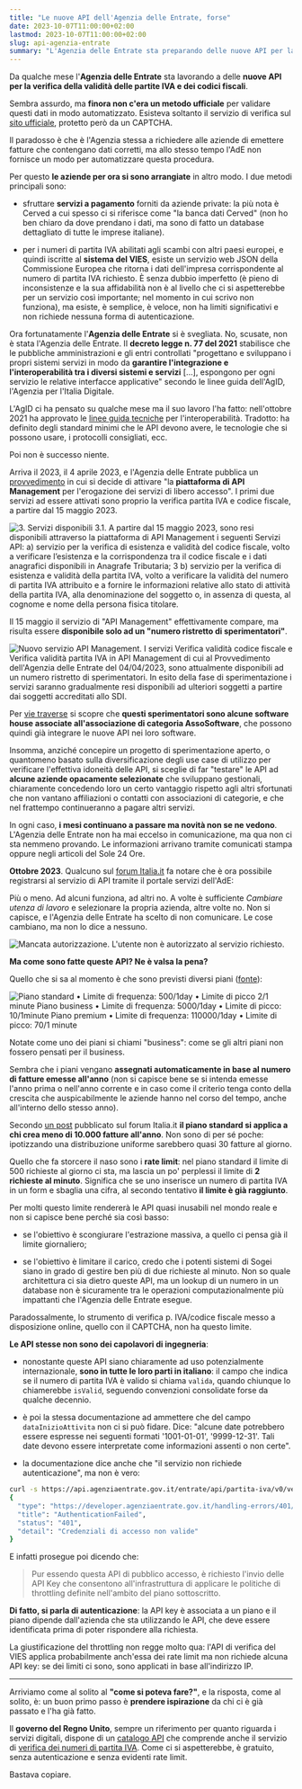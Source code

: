 ```yaml
---
title: "Le nuove API dell'Agenzia delle Entrate, forse"
date: 2023-10-07T11:00:00+02:00
lastmod: 2023-10-07T11:00:00+02:00
slug: api-agenzia-entrate
summary: "L'Agenzia delle Entrate sta preparando delle nuove API per la verifica di partite IVA e dei codici fiscali, ma la fase di sperimentazione non sta andando benissimo."
---
```


Da qualche mese l'**Agenzia delle Entrate** sta lavorando a delle **nuove API per la verifica della validità delle partite IVA e dei codici fiscali**.

Sembra assurdo, ma **finora non c'era un metodo ufficiale** per validare questi dati in modo automatizzato. Esisteva soltanto il servizio di verifica sul [sito ufficiale](https://telematici.agenziaentrate.gov.it/VerificaPIVA/Scegli.do?parameter=verificaPiva), protetto però da un CAPTCHA.

Il paradosso è che è l'Agenzia stessa a richiedere alle aziende di emettere fatture che contengano dati corretti, ma allo stesso tempo l'AdE non fornisce un modo per automatizzare questa procedura.

Per questo **le aziende per ora si sono arrangiate** in altro modo. I due metodi principali sono:

- sfruttare **servizi a pagamento** forniti da aziende private: la più nota è Cerved a cui spesso ci si riferisce come "la banca dati Cerved" (non ho ben chiaro da dove prendano i dati, ma sono di fatto un database dettagliato di tutte le imprese italiane).

- per i numeri di partita IVA abilitati agli scambi con altri paesi europei, e quindi iscritte al **sistema del VIES**, esiste un servizio web JSON della Commissione Europea che ritorna i dati dell'impresa corrispondente al numero di partita IVA richiesto. È senza dubbio imperfetto (è pieno di inconsistenze e la sua affidabilità non è al livello che ci si aspetterebbe per un servizio così importante; nel momento in cui scrivo non funziona), ma esiste, è semplice, è veloce, non ha limiti significativi e non richiede nessuna forma di autenticazione.

Ora fortunatamente l'**Agenzia delle Entrate** si è svegliata. No, scusate, non è stata l'Agenzia delle Entrate. Il **decreto legge n. 77 del 2021** stabilisce che le pubbliche amministrazioni e gli entri controllati "progettano e sviluppano i propri sistemi servizi in modo da **garantire l'integrazione e l'interoperabilità tra i diversi sistemi e servizi** […], espongono per ogni servizio le relative interfacce applicative" secondo le linee guida dell'AgID, l'Agenzia per l'Italia Digitale.

L'AgID ci ha pensato su qualche mese ma il suo lavoro l'ha fatto: nell'ottobre 2021 ha approvato le [linee guida tecniche](https://www.agid.gov.it/sites/default/files/repository_files/linee_guida_tecnologie_e_standard_sicurezza_interoperabilit_api_sistemi_informatici.pdf) per l'interoperabilità. Tradotto: ha definito degli standard minimi che le API devono avere, le tecnologie che si possono usare, i protocolli consigliati, ecc.

Poi non è successo niente.

Arriva il 2023, il 4 aprile 2023, e l'Agenzia delle Entrate pubblica un [provvedimento](https://www.agenziaentrate.gov.it/portale/documents/20143/5202816/Provvedimento+del+4_4_23+servizi+in+Api.pdf/4e3a2055-c75b-fb0c-daac-7dda27ee6a1c) in cui si decide di attivare "la **piattaforma di API Management** per l'erogazione dei servizi di libero accesso". I primi due servizi ad essere attivati sono proprio la verifica partita IVA e codice fiscale, a partire dal 15 maggio 2023.

<img src="ade1.png" alt="3. Servizi disponibili
3.1. A partire dal 15 maggio 2023, sono resi disponibili attraverso la piattaforma di API
Management i seguenti Servizi API:
a) servizio per la verifica di esistenza e validità del codice fiscale, volto a
verificare l’esistenza e la corrispondenza tra il codice fiscale e i dati anagrafici
disponibili in Anagrafe Tributaria;
3
b) servizio per la verifica di esistenza e validità della partita IVA, volto a
verificare la validità del numero di partita IVA attribuito e a fornire le
informazioni relative allo stato di attività della partita IVA, alla denominazione
del soggetto o, in assenza di questa, al cognome e nome della persona fisica
titolare.">

Il 15 maggio il servizio di "API Management" effettivamente compare, ma risulta essere **disponibile solo ad un "numero ristretto di sperimentatori"**.

<img src="ade2.png" alt="Nuovo servizio API Management.
I servizi Verifica validità codice fiscale e Verifica validità partita IVA in API Management di cui al
Provvedimento dell'Agenzia delle Entrate del 04/04/2023, sono attualmente disponibili ad un numero
ristretto di sperimentatori. In esito della fase di sperimentazione i servizi saranno gradualmente resi
disponibili ad ulteriori soggetti a partire dai soggetti accreditati allo SDI.">

Per [vie traverse](https://forum.italia.it/t/servizi-per-check-codice-fiscale-e-partita-iva/10732/134) si scopre che **questi sperimentatori sono alcune software house associate all'associazione di categoria AssoSoftware**, che possono quindi già integrare le nuove API nei loro software.

Insomma, anziché concepire un progetto di sperimentazione aperto, o quantomeno basato sulla diversificazione degli use case di utilizzo per verificare l'effettiva idoneità delle API, si sceglie di far "testare" le API ad **alcune aziende opacamente selezionate** che sviluppano gestionali, chiaramente concedendo loro un certo vantaggio rispetto agli altri sfortunati che non vantano affiliazioni o contatti con associazioni di categorie, e che nel frattempo continueranno a pagare altri servizi.

In ogni caso, **i mesi continuano a passare ma novità non se ne vedono**. L'Agenzia delle Entrate non ha mai eccelso in comunicazione, ma qua non ci sta nemmeno provando. Le informazioni arrivano tramite comunicati stampa oppure negli articoli del Sole 24 Ore.

**Ottobre 2023**. Qualcuno sul [forum Italia.it](https://forum.italia.it/t/servizi-per-check-codice-fiscale-e-partita-iva/10732/162) fa notare che è ora possibile registrarsi al servizio di API tramite il portale servizi dell'AdE:

Più o meno. Ad alcuni funziona, ad altri no. A volte è sufficiente *Cambiare utenza di lavoro* e selezionare la propria azienda, altre volte no. Non si capisce, e l'Agenzia delle Entrate ha scelto di non comunicare. Le cose cambiano, ma non lo dice a nessuno.

<img src="ade3.png" alt="Mancata autorizzazione. L'utente non è autorizzato al servizio richiesto.">

**Ma come sono fatte queste API? Ne è valsa la pena?**

Quello che si sa al momento è che sono previsti diversi piani ([fonte](https://forum.italia.it/t/servizi-per-check-codice-fiscale-e-partita-iva/10732/165)):

<img src="ade4.jpg" alt="Piano standard
• Limite di frequenza:
500/1day
• Limite di picco
2/1 minute
Piano business
• Limite di frequenza:
5000/1day
• Limite di picco:
10/1minute
Piano premium
• Limite di frequenza:
110000/1day
• Limite di picco: 70/1 minute">

Notate come uno dei piani si chiami "business": come se gli altri piani non fossero pensati per il business.

Sembra che i piani vengano **assegnati automaticamente in base al numero di fatture emesse all'anno** (non si capisce bene se si intenda emesse l'anno prima o nell'anno corrente e in caso come il criterio tenga conto della crescita che auspicabilmente le aziende hanno nel corso del tempo, anche all'interno dello stesso anno).

Secondo [un post](https://forum.italia.it/t/servizi-per-check-codice-fiscale-e-partita-iva/10732/165) pubblicato sul forum Italia.it **il piano standard si applica a chi crea meno di 10.000 fatture all'anno**. Non sono di per sé poche: ipotizzando una distribuzione uniforme sarebbero quasi 30 fatture al giorno.

Quello che fa storcere il naso sono i **rate limit**: nel piano standard il limite di 500 richieste al giorno ci sta, ma lascia un po' perplessi il limite di **2 richieste al minuto**. Significa che se uno inserisce un numero di partita IVA in un form e sbaglia una cifra, al secondo tentativo **il limite è già raggiunto**.

Per molti questo limite rendererà le API quasi inusabili nel mondo reale e non si capisce bene perché sia così basso:

- se l'obiettivo è scongiurare l'estrazione massiva, a quello ci pensa già il limite giornaliero;

- se l'obiettivo è limitare il carico, credo che i potenti sistemi di Sogei siano in grado di gestire ben più di due richieste al minuto. Non so quale architettura ci sia dietro queste API, ma un lookup di un numero in un database non è sicuramente tra le operazioni computazionalmente più impattanti che l'Agenzia delle Entrate esegue.

Paradossalmente, lo strumento di verifica p. IVA/codice fiscale messo a disposizione online, quello con il CAPTCHA, non ha questo limite.

**Le API stesse non sono dei capolavori di ingegneria**:

- nonostante queste API siano chiaramente ad uso potenzialmente internazionale, **sono in tutte le loro parti in italiano**: il campo che indica se il numero di partita IVA è valido si chiama `valida`, quando chiunque lo chiamerebbe `isValid`, seguendo convenzioni consolidate forse da qualche decennio.

- è poi la stessa documentazione ad ammettere che del campo `dataInizioAttivita` non ci si può fidare. Dice: "alcune date potrebbero essere espresse nei seguenti formati '1001-01-01', '9999-12-31'. Tali date devono essere interpretate come informazioni assenti o non certe".

- la documentazione dice anche che "il servizio non richiede autenticazione", ma non è vero:

```sh
curl -s https://api.agenziaentrate.gov.it/entrate/api/partita-iva/v0/verifica/06363391001 | jq
{
  "type": "https://developer.agenziaentrate.gov.it/handling-errors/401/AuthenticationFailed.html",
  "title": "AuthenticationFailed",
  "status": "401",
  "detail": "Credenziali di accesso non valide"
}
```

E infatti prosegue poi dicendo che:

>Pur essendo questa API di pubblico accesso, è richiesto l'invio delle API Key che consentono all'infrastruttura di applicare le politiche di throttling definite nell'ambito del piano sottoscritto.

**Di fatto, si parla di autenticazione**: la API key è associata a un piano e il piano dipende dall'azienda che sta utilizzando le API, che deve essere identificata prima di poter rispondere alla richiesta.

La giustificazione del throttling non regge molto qua: l'API di verifica del VIES applica probabilmente anch'essa dei rate limit ma non richiede alcuna API key: se dei limiti ci sono, sono applicati in base all'indirizzo IP.

---

Arriviamo come al solito al **"come si poteva fare?"**, e la risposta, come al solito, è: un buon primo passo è **prendere ispirazione** da chi ci è già passato e l'ha già fatto.

Il **governo del Regno Unito**, sempre un riferimento per quanto riguarda i servizi digitali, dispone di un [catalogo API](https://www.api.gov.uk) che comprende anche il servizio di [verifica dei numeri di partita IVA](https://developer.service.hmrc.gov.uk/api-documentation/docs/api/service/vat-registered-companies-api/1.0). Come ci si aspetterebbe, è gratuito, senza autenticazione e senza evidenti rate limit.

Bastava copiare.
